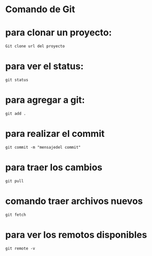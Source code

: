# Comando de Git

# para clonar un proyecto:
    Git clone url del proyecto

# para ver el status:
    git status
    
# para agregar a git:
    git add .

# para realizar el commit
    git commit -m "mensajedel commit"

# para traer los cambios
    git pull
    
# comando traer archivos nuevos
    git fetch

# para ver los remotos disponibles
    git remote -v
